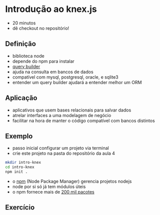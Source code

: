 # Introdução ao knex.js

- 20 minutos
- dê checkout no repositório!

## Definição

- biblioteca node
- depende do npm para instalar
- [query builder](http://knexjs.org/)
- ajuda na consulta em bancos de dados 
- compatível com mysql, postgresql, oracle, e sqlite3
- entender um query builder ajudará a entender melhor um ORM

## Aplicação

- aplicativos que usem bases relacionais para salvar dados
- atrelar interfaces a uma modelagem de negócio
- facilitar na hora de manter o código compatível com bancos distintos

## Exemplo

- passo inicial configurar um projeto via terminal
- crie este projeto na pasta do repositório da aula 4

```bash
mkdir intro-knex
cd intro-knex
npm init .
```

- o [npm](https://www.npmjs.com/) (Node Package Manager) gerencia projetos nodejs
- node por si só já tem módulos úteis
- o npm fornece mais de [200 mil pacotes](https://en.wikipedia.org/wiki/Npm_(software)#cite_note-KennedyDevay16-7)
 

## Exercício
